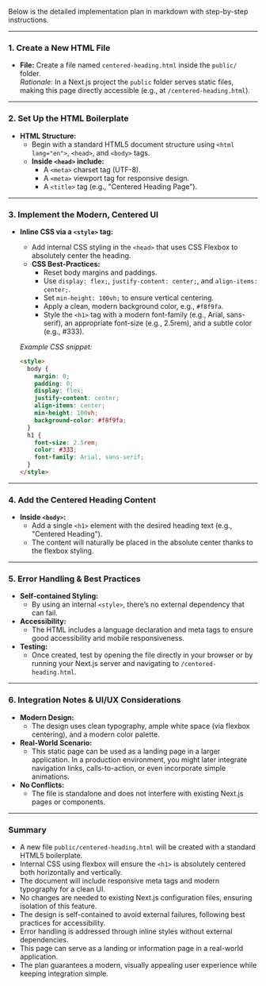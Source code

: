 Below is the detailed implementation plan in markdown with step-by-step instructions.

---

### 1. Create a New HTML File

- **File:** Create a file named `centered-heading.html` inside the `public/` folder.  
  *Rationale:* In a Next.js project the `public` folder serves static files, making this page directly accessible (e.g., at `/centered-heading.html`).

---

### 2. Set Up the HTML Boilerplate

- **HTML Structure:**  
  - Begin with a standard HTML5 document structure using `<html lang="en">`, `<head>`, and `<body>` tags.
  - **Inside `<head>` include:**
    - A `<meta>` charset tag (UTF-8).
    - A `<meta>` viewport tag for responsive design.
    - A `<title>` tag (e.g., "Centered Heading Page").

---

### 3. Implement the Modern, Centered UI

- **Inline CSS via a `<style>` tag:**  
  - Add internal CSS styling in the `<head>` that uses CSS Flexbox to absolutely center the heading.  
  - **CSS Best-Practices:**
    - Reset body margins and paddings.
    - Use `display: flex;`, `justify-content: center;`, and `align-items: center;`.
    - Set `min-height: 100vh;` to ensure vertical centering.
    - Apply a clean, modern background color, e.g., `#f8f9fa`.
    - Style the `<h1>` tag with a modern font-family (e.g., Arial, sans-serif), an appropriate font-size (e.g., 2.5rem), and a subtle color (e.g., #333).
  
  *Example CSS snippet:*
  ```html
  <style>
    body {
      margin: 0;
      padding: 0;
      display: flex;
      justify-content: center;
      align-items: center;
      min-height: 100vh;
      background-color: #f8f9fa;
    }
    h1 {
      font-size: 2.5rem;
      color: #333;
      font-family: Arial, sans-serif;
    }
  </style>
  ```

---

### 4. Add the Centered Heading Content

- **Inside `<body>`:**
  - Add a single `<h1>` element with the desired heading text (e.g., "Centered Heading").
  - The content will naturally be placed in the absolute center thanks to the flexbox styling.

---

### 5. Error Handling & Best Practices

- **Self-contained Styling:**  
  - By using an internal `<style>`, there’s no external dependency that can fail.
- **Accessibility:**  
  - The HTML includes a language declaration and meta tags to ensure good accessibility and mobile responsiveness.
- **Testing:**  
  - Once created, test by opening the file directly in your browser or by running your Next.js server and navigating to `/centered-heading.html`.

---

### 6. Integration Notes & UI/UX Considerations

- **Modern Design:**  
  - The design uses clean typography, ample white space (via flexbox centering), and a modern color palette.
- **Real-World Scenario:**  
  - This static page can be used as a landing page in a larger application. In a production environment, you might later integrate navigation links, calls-to-action, or even incorporate simple animations.
- **No Conflicts:**  
  - The file is standalone and does not interfere with existing Next.js pages or components.

---

### Summary

- A new file `public/centered-heading.html` will be created with a standard HTML5 boilerplate.
- Internal CSS using flexbox will ensure the `<h1>` is absolutely centered both horizontally and vertically.
- The document will include responsive meta tags and modern typography for a clean UI.
- No changes are needed to existing Next.js configuration files, ensuring isolation of this feature.
- The design is self-contained to avoid external failures, following best practices for accessibility.
- Error handling is addressed through inline styles without external dependencies.
- This page can serve as a landing or information page in a real-world application.
- The plan guarantees a modern, visually appealing user experience while keeping integration simple.
